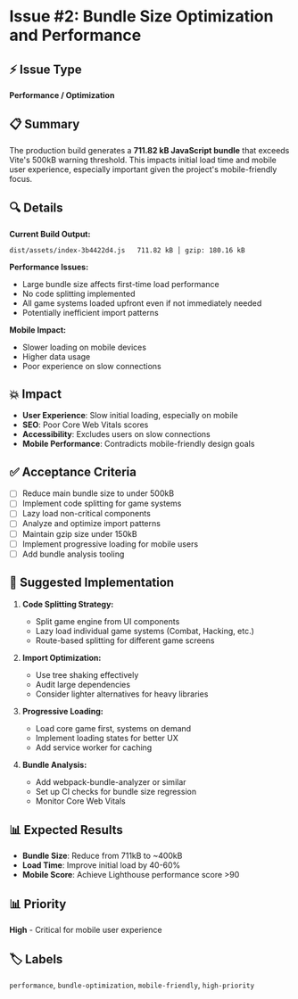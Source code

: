 # Issue #2: Bundle Size Optimization and Performance

## ⚡ Issue Type
**Performance / Optimization**

## 📋 Summary
The production build generates a **711.82 kB JavaScript bundle** that exceeds Vite's 500kB warning threshold. This impacts initial load time and mobile user experience, especially important given the project's mobile-friendly focus.

## 🔍 Details
**Current Build Output:**
```
dist/assets/index-3b4422d4.js   711.82 kB │ gzip: 180.16 kB
```

**Performance Issues:**
- Large bundle size affects first-time load performance
- No code splitting implemented
- All game systems loaded upfront even if not immediately needed
- Potentially inefficient import patterns

**Mobile Impact:**
- Slower loading on mobile devices
- Higher data usage
- Poor experience on slow connections

## 💥 Impact
- **User Experience**: Slow initial loading, especially on mobile
- **SEO**: Poor Core Web Vitals scores
- **Accessibility**: Excludes users on slow connections
- **Mobile Performance**: Contradicts mobile-friendly design goals

## ✅ Acceptance Criteria
- [ ] Reduce main bundle size to under 500kB
- [ ] Implement code splitting for game systems
- [ ] Lazy load non-critical components
- [ ] Analyze and optimize import patterns
- [ ] Maintain gzip size under 150kB
- [ ] Implement progressive loading for mobile users
- [ ] Add bundle analysis tooling

## 🔧 Suggested Implementation
1. **Code Splitting Strategy:**
   - Split game engine from UI components
   - Lazy load individual game systems (Combat, Hacking, etc.)
   - Route-based splitting for different game screens

2. **Import Optimization:**
   - Use tree shaking effectively
   - Audit large dependencies
   - Consider lighter alternatives for heavy libraries

3. **Progressive Loading:**
   - Load core game first, systems on demand
   - Implement loading states for better UX
   - Add service worker for caching

4. **Bundle Analysis:**
   - Add webpack-bundle-analyzer or similar
   - Set up CI checks for bundle size regression
   - Monitor Core Web Vitals

## 📊 Expected Results
- **Bundle Size**: Reduce from 711kB to ~400kB
- **Load Time**: Improve initial load by 40-60%
- **Mobile Score**: Achieve Lighthouse performance score >90

## 📊 Priority
**High** - Critical for mobile user experience

## 🏷️ Labels
`performance`, `bundle-optimization`, `mobile-friendly`, `high-priority`